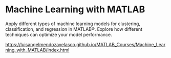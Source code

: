 # Machine Learning with MATLAB
Apply different types of machine learning models for clustering, classification, and regression in MATLAB®. Explore how different techniques can optimize your model performance.

https://luisangelmendozavelasco.github.io/MATLAB_Courses/Machine_Learning_with_MATLAB/index.html